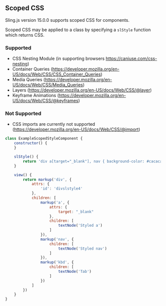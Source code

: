 ## Scoped CSS

Sling.js version 15.0.0 supports scoped CSS for components. 

Scoped CSS may be applied to a class by specifying a ```slStyle``` function which returns CSS. 

### Supported

- CSS Nesting Module (in supporting browsers https://caniuse.com/css-nesting)
- Container Queries (https://developer.mozilla.org/en-US/docs/Web/CSS/CSS_Container_Queries)
- Media Queries (https://developer.mozilla.org/en-US/docs/Web/CSS/Media_Queries)
- Layers (https://developer.mozilla.org/en-US/docs/Web/CSS/@layer)
- Keyframe Animations (https://developer.mozilla.org/en-US/docs/Web/CSS/@keyframes)

### Not Supported

- CSS imports are currently not supported (https://developer.mozilla.org/en-US/docs/Web/CSS/@import)

```javascript
class ExampleScopedStyleComponent {
    constructor() {
    }

    slStyle() {
        return 'div a[target="_blank"], nav { background-color: #cacaca; } kbd { background-color: #cacaca; }';
    }

    view() {
        return markup('div', {
            attrs: {
                'id': 'divslstyle4'
            },
            children: [
                markup('a', {
                    attrs: {
                        target: "_blank"
                    },
                    children: [
                        textNode('Styled a')
                    ]
                }),
                markup('nav', {
                    children: [
                        textNode('Styled nav')
                    ]
                }),
                markup('kbd', {
                    children: [
                        textNode('Tab')
                    ]
                })
            ]
        })
    }
}
```
